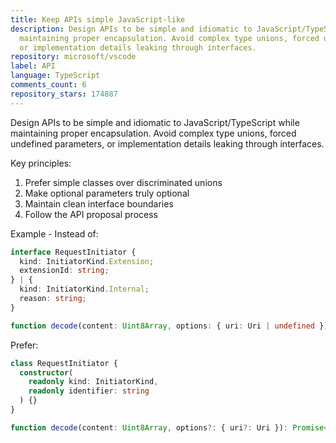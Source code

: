 ```yaml
---
title: Keep APIs simple JavaScript-like
description: Design APIs to be simple and idiomatic to JavaScript/TypeScript while
  maintaining proper encapsulation. Avoid complex type unions, forced undefined parameters,
  or implementation details leaking through interfaces.
repository: microsoft/vscode
label: API
language: TypeScript
comments_count: 6
repository_stars: 174887
---
```


Design APIs to be simple and idiomatic to JavaScript/TypeScript while maintaining proper encapsulation. Avoid complex type unions, forced undefined parameters, or implementation details leaking through interfaces.

Key principles:
1. Prefer simple classes over discriminated unions
2. Make optional parameters truly optional
3. Maintain clean interface boundaries
4. Follow the API proposal process

Example - Instead of:
```typescript
interface RequestInitiator {
  kind: InitiatorKind.Extension;
  extensionId: string;
} | {
  kind: InitiatorKind.Internal;
  reason: string;
}

function decode(content: Uint8Array, options: { uri: Uri | undefined }): Promise<string>
```

Prefer:
```typescript
class RequestInitiator {
  constructor(
    readonly kind: InitiatorKind,
    readonly identifier: string
  ) {}
}

function decode(content: Uint8Array, options?: { uri?: Uri }): Promise<string>
```